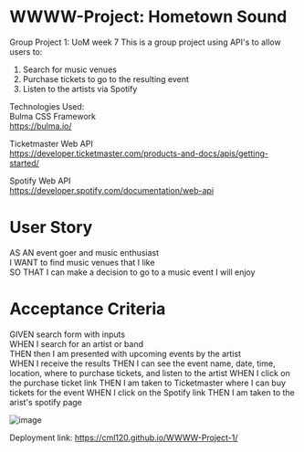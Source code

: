 # WWWW-Project: Hometown Sound
Group Project 1: UoM week 7
This is a group project using API's to allow users to:  
1. Search for music venues 
2. Purchase tickets to go to the resulting event
3. Listen to the artists via Spotify

Technologies Used:  
Bulma CSS Framework  
https://bulma.io/  

Ticketmaster Web API  
https://developer.ticketmaster.com/products-and-docs/apis/getting-started/  

Spotify Web API  
https://developer.spotify.com/documentation/web-api




# User Story  

AS AN event goer and music enthusiast  
I WANT to find music venues that I like   
SO THAT I can make a decision to go to a music event I will enjoy   


# Acceptance Criteria  

GIVEN search form with inputs   
WHEN I search for an artist or band   
THEN then I am presented with upcoming events by the artist   
WHEN I receive the results
THEN I can see the event name, date, time, location, where to purchase tickets, and listen to the artist
WHEN I click on the purchase ticket link
THEN I am taken to Ticketmaster where I can buy tickets for the event
WHEN I click on the Spotify link
THEN I am taken to the arist's spotify page  


![image](https://user-images.githubusercontent.com/126404917/233425604-aa37f9a0-50f8-46f9-a99e-aeb9c3b2a6d9.png)

  


Deployment link: https://cml120.github.io/WWWW-Project-1/

